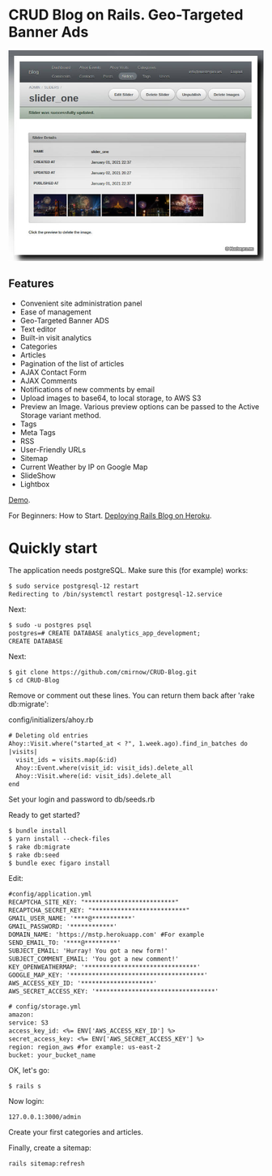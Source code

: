 # CRUD Blog on Rails. Geo-Targeted Banner Ads


[![CRUD Blog on Rails. Geo-Targeted Banner Ads](https://github.com/cmirnow/CRUD-Blog/blob/master/public/images/management_images_active_storage.jpg)](https://masterpro.ws/create-blog-on-rails)


## Features

* Convenient site administration panel
* Ease of management
* Geo-Targeted Banner ADS
* Text editor
* Built-in visit analytics
* Categories
* Articles
* Pagination of the list of articles
* AJAX Contact Form
* AJAX Comments
* Notifications of new comments by email
* Upload images to base64, to local storage, to AWS S3
* Preview an Image. Various preview options can be passed to the Active Storage variant method.
* Tags
* Meta Tags
* RSS
* User-Friendly URLs
* Sitemap
* Current Weather by IP on Google Map
* SlideShow
* Lightbox

[Demo](https://mstp.herokuapp.com).

For Beginners: How to Start. [Deploying Rails Blog on Heroku](https://masterpro.ws/deploy-blog-on-rails-to-heroku).

# Quickly start

The application needs postgreSQL. Make sure this (for example) works:

```
$ sudo service postgresql-12 restart
Redirecting to /bin/systemctl restart postgresql-12.service
```

Next:

```
$ sudo -u postgres psql
postgres=# CREATE DATABASE analytics_app_development;
CREATE DATABASE
```

Next:

```
$ git clone https://github.com/cmirnow/CRUD-Blog.git
$ cd CRUD-Blog
```

Remove or comment out these lines. You can return them back after 'rake db:migrate':

config/initializers/ahoy.rb
```
# Deleting old entries
Ahoy::Visit.where("started_at < ?", 1.week.ago).find_in_batches do |visits|
  visit_ids = visits.map(&:id)
  Ahoy::Event.where(visit_id: visit_ids).delete_all
  Ahoy::Visit.where(id: visit_ids).delete_all
end
```

Set your login and password to db/seeds.rb

Ready to get started?

```
$ bundle install
$ yarn install --check-files
$ rake db:migrate
$ rake db:seed
$ bundle exec figaro install
```

Edit:

```
#config/application.yml
RECAPTCHA_SITE_KEY: "*************************"
RECAPTCHA_SECRET_KEY: "**************************"
GMAIL_USER_NAME: '****@***********'
GMAIL_PASSWORD: '************'
DOMAIN_NAME: 'https://mstp.herokuapp.com' #For example
SEND_EMAIL_TO: '****@*********'
SUBJECT_EMAIL: 'Hurray! You got a new form!'
SUBJECT_COMMENT_EMAIL: 'You got a new comment!'
KEY_OPENWEATHERMAP: '*******************************'
GOOGLE_MAP_KEY: '*************************************'
AWS_ACCESS_KEY_ID: '********************'
AWS_SECRET_ACCESS_KEY: '*********************************'
```

```
# config/storage.yml
amazon:
service: S3
access_key_id: <%= ENV['AWS_ACCESS_KEY_ID'] %>
secret_access_key: <%= ENV['AWS_SECRET_ACCESS_KEY'] %>
region: region_aws #for example: us-east-2
bucket: your_bucket_name
```

OK, let's go:


```
$ rails s
```

Now login:

```
127.0.0.1:3000/admin
```

Сreate your first categories and articles.

Finally, create a sitemap:

```
rails sitemap:refresh
```
